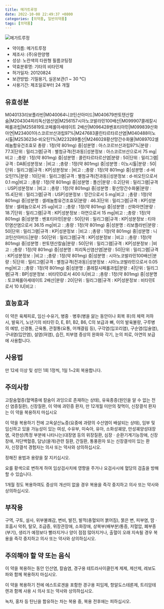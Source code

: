 ```yaml
---
title: 메가트루정
date: 2022-10-08 22:49:37 +0800
categories: [의약품, 일반의약품]
tags: [의약품]
---
```

![메가트루정](https://nedrug.mfds.go.kr/pbp/cmn/itemImageDownload/153737160356100033)

- 약이름: 메가트루정
- 제조사: (주)유한양행
- 성상: 노란색의 타원형 필름코팅정
- 약효분류명: 기타의 비타민제
- 허가일자: 20120824
- 보관방법: 기밀용기, 실온보관(1 ~ 30 ℃)
- 사용기간: 제조일로부터 24 개월
## 유효성분
M040133리보플라빈|M040064니코틴산아미드|M040679판토텐산칼슘|M204304피리독신염산염|M256157시아노코발라민100배산|M099907콜레칼시페롤과립|M255819토코페롤아세테이트 2배산|M096428벤포티아민|M099839산화아연|M234001아스코르브산과립97%|M247683콜린타르타르산염|M040488이노시톨|M253623d-비오틴1%|M223289폴산|M246028황산망간수화물|M089702셀레늄함유건조효모
총량 : 1정(약 801mg) 중|성분명 : 아스코르브산과립97%|분량 : 77.3|단위 : 밀리그램|규격 : 별첨규격(전과동)|성분정보 : 아스코르브산으로서 75 mg|비고 : ;총량 : 1정(약 801mg) 중|성분명 : 콜린타르타르산염|분량 : 50|단위 : 밀리그램|규격 : DAB|성분정보 : |비고 : ;총량 : 1정(약 801mg) 중|성분명 : 이노시톨|분량 : 50|단위 : 밀리그램|규격 : KP|성분정보 : |비고 : ;총량 : 1정(약 801mg) 중|성분명 : d-비오틴1%|분량 : 10|단위 : 밀리그램|규격 : 별첨규격(전과동)|성분정보 : d-비오틴으로서 0.1 mg|비고 : ;총량 : 1정(약 801mg) 중|성분명 : 폴산|분량 : 0.2|단위 : 밀리그램|규격 : USP|성분정보 : |비고 : ;총량 : 1정(약 801mg) 중|성분명 : 황산망간수화물|분량 : 15.4|단위 : 밀리그램|규격 : USP|성분정보 : 망간으로서 5 mg|비고 : ;총량 : 1정(약 801mg) 중|성분명 : 셀레늄함유건조효모|분량 : 46.3|단위 : 밀리그램|규격 : KP|성분정보 : 셀레늄으로서 25 ug|비고 : ;총량 : 1정(약 801mg) 중|성분명 : 산화아연|분량 : 18.7|단위 : 밀리그램|규격 : KP|성분정보 : 아연으로서 15 mg|비고 : ;총량 : 1정(약 801mg) 중|성분명 : 벤포티아민|분량 : 50|단위 : 밀리그램|규격 : KP|성분정보 : 티아민염산염으로서 36.15 mg|비고 : ;총량 : 1정(약 801mg) 중|성분명 : 리보플라빈|분량 : 50|단위 : 밀리그램|규격 : KP|성분정보 : |비고 : ;총량 : 1정(약 801mg) 중|성분명 : 니코틴산아미드|분량 : 50|단위 : 밀리그램|규격 : KP|성분정보 : |비고 : ;총량 : 1정(약 801mg) 중|성분명 : 판토텐산칼슘|분량 : 50|단위 : 밀리그램|규격 : KP|성분정보 : |비고 : ;총량 : 1정(약 801mg) 중|성분명 : 피리독신염산염|분량 : 50|단위 : 밀리그램|규격 : KP|성분정보 : |비고 : ;총량 : 1정(약 801mg) 중|성분명 : 시아노코발라민100배산|분량 : 5|단위 : 밀리그램|규격 : 별첨규격(전과동)|성분정보 : 시아노코발라민으로서 0.05 mg|비고 : ;총량 : 1정(약 801mg) 중|성분명 : 콜레칼시페롤과립|분량 : 4|단위 : 밀리그램|규격 : BP|성분정보 : 비타민D로서 400 IU|비고 : ;총량 : 1정(약 801mg) 중|성분명 : 토코페롤아세테이트 2배산|분량 : 20|단위 : 밀리그램|규격 : KP|성분정보 : 비타민E로서 10 IU|비고 :
## 효능효과
이 약은 육체피로, 임신·수유기, 병중ㆍ병후(병을 앓는 동안이나 회복 후)의 체력 저하 시, 발육기, 노년기의 비타민 D, E, B1, B2, B6, C의 보급과 뼈, 이의 발육불량, 구루병의 예방, 신경통, 근육통, 관절통(요통, 어깨결림 등), 구각염(입꼬리염), 구순염(입술염), 구내염(입안염), 설염(혀염), 습진, 피부염 증상의 완화와 각기, 눈의 피로, 아연의 보급에 사용합니다.

## 사용법
만 12세 이상 및 성인 1회 1정씩, 1일 1~2회 복용합니다.

## 주의사항
고칼슘혈증(혈액중에 칼슘이 과잉으로 존재하는 상태), 유육종증(원인을 알 수 없는 전신 염증질환), 신장질환, 이 약에 과민증 환자, 만 12개월 미만의 젖먹이, 신장결석 환자는 이 약을 복용하지 마십시오

이 약을 복용하기 전에 고옥살산뇨증(요중에 과량의 수산염이 배설되는 상태), 임부 및 임신하고 있을 가능성이 있는 여성, 수유부, 미숙아, 유아, 소화성궤양, 만성궤양성대장염, 국한성(특정 부분에 나타나는)대장염 등의 위장질환, 심장ㆍ순환기계기능장애, 신장장애, 저단백혈증, 담낭(쓸개)관련 질환, 간질환, 통풍환자 또는 신장결석이 있는 환자, 신장결석 경험자는 의사 또는 약사와 상의하십시오.

정해진 용법과 용량을 잘 지키십시오.

요를 황색으로 변하게 하여 임상검사치에 영향을 주거나 요검사시에 혈당의 검출을 방해할 수 있습니다.

1개월 정도 복용하여도 증상의 개선이 없을 경우 복용을 즉각 중지하고 의사 또는 약사와 상의하십시오.

## 부작용
구역, 구토, 설사, 위부불쾌감, 변비, 발진, 발적(충혈되어 붉어짐), 묽은 변, 피부염, 땀ㆍ호흡시 악취, 탈모, 조급증, 위장관장애, 소화장애, 상복부(배부분)통증, 저혈압, 폐부종(부기), 생리가 예정보다 빨라지거나 양이 점점 많아지거나, 출혈이 오래 지속될 경우 복용을 즉각 중지하고 의사 또는 약사와 상의하십시오.

## 주의해야 할 약 또는 음식
이 약을 복용하는 동안 인산염, 칼슘염, 경구용 테트라사이클린계 제제, 제산제, 레보도파와 함께 복용하지 마십시오.

이 약을 복용하기 전에 에스트로겐을 포함한 경구용 피임제, 항알도스테론제, 트리암테렌과 함께 사용 시 의사 또는 약사와 상의하십시오.

녹차, 홍차 등 탄닌을 함유하는 차는 복용 중, 복용 전후에는 피하십시오.

